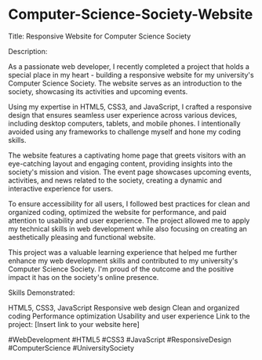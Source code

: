 # Computer-Science-Society-Website
Title: Responsive Website for Computer Science Society

Description:

As a passionate web developer, I recently completed a project that holds a special place in my heart - building a responsive website for my university's Computer Science Society. The website serves as an introduction to the society, showcasing its activities and upcoming events.

Using my expertise in HTML5, CSS3, and JavaScript, I crafted a responsive design that ensures seamless user experience across various devices, including desktop computers, tablets, and mobile phones. I intentionally avoided using any frameworks to challenge myself and hone my coding skills.

The website features a captivating home page that greets visitors with an eye-catching layout and engaging content, providing insights into the society's mission and vision. The event page showcases upcoming events, activities, and news related to the society, creating a dynamic and interactive experience for users.

To ensure accessibility for all users, I followed best practices for clean and organized coding, optimized the website for performance, and paid attention to usability and user experience. The project allowed me to apply my technical skills in web development while also focusing on creating an aesthetically pleasing and functional website.

This project was a valuable learning experience that helped me further enhance my web development skills and contributed to my university's Computer Science Society. I'm proud of the outcome and the positive impact it has on the society's online presence.

Skills Demonstrated:

HTML5, CSS3, JavaScript
Responsive web design
Clean and organized coding
Performance optimization
Usability and user experience
Link to the project: [Insert link to your website here]

#WebDevelopment #HTML5 #CSS3 #JavaScript #ResponsiveDesign #ComputerScience #UniversitySociety
